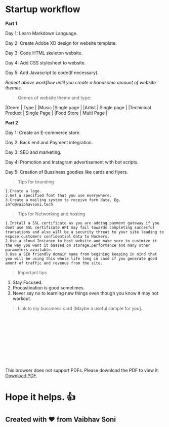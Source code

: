 
<h1>Startup workflow</h1>

__Part 1__

   
<p>Day 1: Learn Markdown Language.</p>
<p>Day 2: Create Adobe XD design for website template.</p>
<p>Day 3: Code HTML skeleton website.</p>
<p>Day 4: Add CSS stylesheet to website.</p>
<p>Day 5: Add Javascript to code(If necessary).</p>

_Repeat above workflow until you create a handsome amount of website themes._

>Genres of website theme and type:


|Genre | Type |
|Music |Single page |
|Artist | Single page |
|Techinical Product | Single Page |
|Food Store | Multi Page |

__Part 2__
<p>Day 1: Create an E-commerce store. </p>
<p>Day 2: Back end and Payment integration.</p>
<p>Day 3: SEO and marketing.</p>
<p>Day 4: Promotion and Instagram advertisement with bot scripts.</p>
<p>Day 5: Creation of Bussiness goodies like cards and flyers.</p>

>Tips for branding
```
1.Create a logo.
2.Get a specified font that you use everywhere.
3.Create a mailing system to receive form data. Eg. info@vaibhavsoni.tech 
```

>Tips for Networking and hosting
```
1.Install a SSL certificate as you are adding payment gateway if you dont use SSL certificate API may fail towards completing succesful transations and also will be a security threat to your site leading to expose customers confidential data to Hackers.
2.Use a cloud Instance to host website and make sure to custmize it the way you want it baased on storage,performance and many other parameters available.
3.Use a SEO friendly domain name from begining keeping in mind that you will be using this whole life long in case if you generate good amont of traffic and revenue from the site. 
```
> Important tips
1. Stay Focused.
2. Procastination is good sometimes.
3. Never say no to learning new things even though you know it may not workout.

> Link to my bussiness card [Maybe a useful sample for you].
<object data="https://github.com/white-hat-vaibhs/Programming-track/blob/master/Business%20card.pdf" type="application/pdf" width="700px" height="700px">
    <embed src="https://github.com/white-hat-vaibhs/Programming-track/blob/master/Business%20card.pdf">
        <p>This browser does not support PDFs. Please download the PDF to view it: <a href="https://github.com/white-hat-vaibhs/Programming-track/blob/master/Business%20card.pdf">Download PDF</a>.</p>
    </embed>
</object>


# Hope it helps.  :+1:
## Created with :heart: from Vaibhav Soni